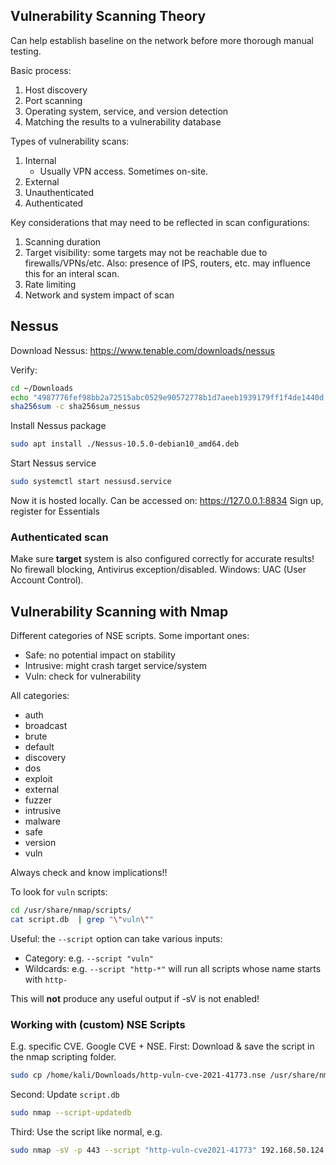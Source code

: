 ## Vulnerability Scanning Theory

Can help establish baseline on the network before more thorough manual testing.

Basic process:
1. Host discovery
2. Port scanning
3. Operating system, service, and version detection
4. Matching the results to a vulnerability database

Types of vulnerability scans:
1. Internal
   - Usually VPN access. Sometimes on-site.
3. External
4. Unauthenticated
5. Authenticated

Key considerations that may need to be reflected in scan configurations:
1. Scanning duration
2. Target visibility: some targets may not be reachable due to firewalls/VPNs/etc. Also: presence of IPS, routers, etc. may influence this for an interal scan.
3. Rate limiting
4. Network and system impact of scan

## Nessus

Download Nessus: https://www.tenable.com/downloads/nessus

Verify:
```bash
cd ~/Downloads
echo "4987776fef98bb2a72515abc0529e90572778b1d7aeeb1939179ff1f4de1440d Nessus-10.5.0-debian10_amd64.deb" > sha256sum_nessus
sha256sum -c sha256sum_nessus
```
Install Nessus package
```bash
sudo apt install ./Nessus-10.5.0-debian10_amd64.deb
```
Start Nessus service
```bash
sudo systemctl start nessusd.service
```
Now it is hosted locally. Can be accessed on: https://127.0.0.1:8834
Sign up, register for Essentials

### Authenticated scan
Make sure **target** system is also configured correctly for accurate results! No firewall blocking, Antivirus exception/disabled. Windows: UAC (User Account Control). 

## Vulnerability Scanning with Nmap

Different categories of NSE scripts. Some important ones:
- Safe: no potential impact on stability
- Intrusive: might crash target service/system
- Vuln: check for vulnerability

All categories:
- auth
- broadcast
- brute
- default
- discovery
- dos
- exploit
- external
- fuzzer
- intrusive
- malware
- safe
- version
- vuln

 Always check and know implications!!

To look for `vuln` scripts:
```bash
cd /usr/share/nmap/scripts/
cat script.db  | grep "\"vuln\""
```

Useful: the `--script` option can take various inputs:
- Category: e.g. `--script "vuln"`
- Wildcards: e.g. `--script "http-*"` will run all scripts whose name starts with `http-`

This will **not** produce any useful output if -sV is not enabled!

### Working with (custom) NSE Scripts

E.g. specific CVE. Google CVE + NSE.
First: Download & save the script in the nmap scripting folder.
```bash
sudo cp /home/kali/Downloads/http-vuln-cve-2021-41773.nse /usr/share/nmap/scripts/http-vuln-cve2021-41773.nse
```

Second: Update `script.db`
```bash
sudo nmap --script-updatedb
```

Third: Use the script like normal, e.g.
```bash
sudo nmap -sV -p 443 --script "http-vuln-cve2021-41773" 192.168.50.124
```
```bash

```

```bash

```

```bash

```

```bash

```

```bash

```

